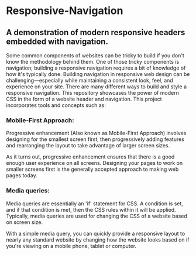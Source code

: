 # Responsive-Navigation
## A demonstration of modern responsive headers embedded with navigation.
Some common components of websites can be tricky to build if you don't know the methodology behind them. One of those tricky components is navigation; building a responsive navigation requires a bit of knowledge of how it's typically done.
Building navigation in responsive web design can be challenging—especially while maintaining a consistent look, feel, and experience on your site. There are many different ways to build and style a responsive navigation. This repository showcases the power of modern CSS in the form of a website header and navigation. This project incorporates tools and concepts such as:

### Mobile-First Approach:
Progressive enhancement (Also known as Mobile-First Approach) involves designing for the smallest screen first, then progressively adding features and rearranging the layout to take advantage of larger screen sizes.

As it turns out, progressive enhancement ensures that there is a good enough user experience on all screens. Designing your pages to work on smaller screens first is the generally accepted approach to making web pages today.

### Media queries:
Media queries are essentially an 'if' statement for CSS. A condition is set, and if that condition is met, then the CSS rules within it will be applied. Typically, media queries are used for changing the CSS of a website based on screen size.

With a simple media query, you can quickly provide a responsive layout to nearly any standard website by changing how the website looks based on if you're viewing on a mobile phone, tablet or computer.

